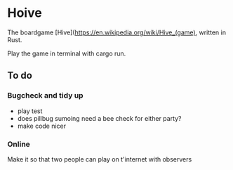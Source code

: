 # Hoive
The boardgame [Hive](https://en.wikipedia.org/wiki/Hive_(game), written in Rust.

Play the game in terminal with cargo run.

## To do
### Bugcheck and tidy up

- play test
- does pillbug sumoing need a bee check for either party?
- make code nicer

### Online
Make it so that two people can play on t'internet with observers
<!-- 
### "House rules"
Then it might be "fun" to add new animals in a non-standard version of the game e.g.:

* a centipede that can remove any adjacent (non-flying) animal permanently from that game (but then also dies), maybe also has limited moveset - moves like ladybird but with only 2 moves. Mosquitos copying centipede must die if used like centipede.
* a housefly that can move anywhere (including into small gaps an ant can't reach) for one turn (and then must fly back - if it can't return to its original spot, it dies for that game or is returned to player hand). Maybe it doesn't need to die or return, maybe it can fly freely but never land adjacent to bees or maybe even spiders so that you need to defend bee / other peices with spider. Maybe both are cool, I dunno.
* maybe other people have made custom hive peices that we can implement, search later.
 -->
